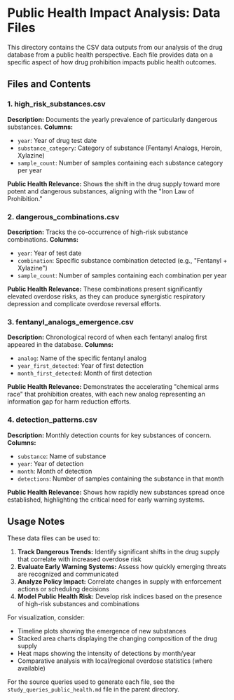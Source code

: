 # Public Health Impact Analysis: Data Files

This directory contains the CSV data outputs from our analysis of the drug database from a public health perspective. Each file provides data on a specific aspect of how drug prohibition impacts public health outcomes.

## Files and Contents

### 1. high_risk_substances.csv
**Description:** Documents the yearly prevalence of particularly dangerous substances.
**Columns:**
- `year`: Year of drug test date
- `substance_category`: Category of substance (Fentanyl Analogs, Heroin, Xylazine)
- `sample_count`: Number of samples containing each substance category per year

**Public Health Relevance:** Shows the shift in the drug supply toward more potent and dangerous substances, aligning with the "Iron Law of Prohibition."

### 2. dangerous_combinations.csv
**Description:** Tracks the co-occurrence of high-risk substance combinations.
**Columns:**
- `year`: Year of test date
- `combination`: Specific substance combination detected (e.g., "Fentanyl + Xylazine")
- `sample_count`: Number of samples containing each combination per year

**Public Health Relevance:** These combinations present significantly elevated overdose risks, as they can produce synergistic respiratory depression and complicate overdose reversal efforts.

### 3. fentanyl_analogs_emergence.csv
**Description:** Chronological record of when each fentanyl analog first appeared in the database.
**Columns:**
- `analog`: Name of the specific fentanyl analog
- `year_first_detected`: Year of first detection
- `month_first_detected`: Month of first detection

**Public Health Relevance:** Demonstrates the accelerating "chemical arms race" that prohibition creates, with each new analog representing an information gap for harm reduction efforts.

### 4. detection_patterns.csv
**Description:** Monthly detection counts for key substances of concern.
**Columns:**
- `substance`: Name of substance
- `year`: Year of detection
- `month`: Month of detection
- `detections`: Number of samples containing the substance in that month

**Public Health Relevance:** Shows how rapidly new substances spread once established, highlighting the critical need for early warning systems.

## Usage Notes

These data files can be used to:

1. **Track Dangerous Trends:** Identify significant shifts in the drug supply that correlate with increased overdose risk
2. **Evaluate Early Warning Systems:** Assess how quickly emerging threats are recognized and communicated
3. **Analyze Policy Impact:** Correlate changes in supply with enforcement actions or scheduling decisions
4. **Model Public Health Risk:** Develop risk indices based on the presence of high-risk substances and combinations

For visualization, consider:
- Timeline plots showing the emergence of new substances
- Stacked area charts displaying the changing composition of the drug supply
- Heat maps showing the intensity of detections by month/year
- Comparative analysis with local/regional overdose statistics (where available)

For the source queries used to generate each file, see the `study_queries_public_health.md` file in the parent directory.